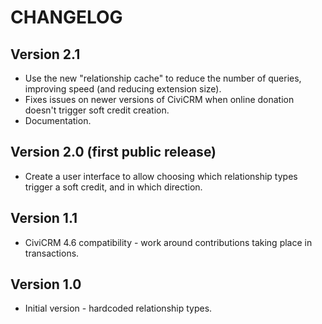 # CHANGELOG

## Version 2.1
* Use the new "relationship cache" to reduce the number of queries, improving speed (and reducing extension size).
* Fixes issues on newer versions of CiviCRM when online donation doesn't trigger soft credit creation.
* Documentation.

## Version 2.0 (first public release)
* Create a user interface to allow choosing which relationship types trigger a soft credit, and in which direction.

## Version 1.1
* CiviCRM 4.6 compatibility - work around contributions taking place in transactions.

## Version 1.0
* Initial version - hardcoded relationship types.

